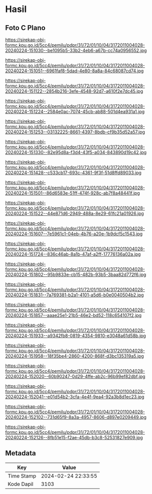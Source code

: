 # Hasil

## Foto C Plano

https://sirekap-obj-formc.kpu.go.id/5cc4/pemilu/pdpr/31/72/01/10/04/3172011004028-20240224-151030--be1095b5-33b2-4eb6-a67b-cc74a0956552.jpg

https://sirekap-obj-formc.kpu.go.id/5cc4/pemilu/pdpr/31/72/01/10/04/3172011004028-20240224-151051--6961faf8-5dad-4e80-8a8a-84c68087cd74.jpg

https://sirekap-obj-formc.kpu.go.id/5cc4/pemilu/pdpr/31/72/01/10/04/3172011004028-20240224-151122--2854b216-3efe-4548-92d7-a610f2e7dc45.jpg

https://sirekap-obj-formc.kpu.go.id/5cc4/pemilu/pdpr/31/72/01/10/04/3172011004028-20240224-151224--2584e0ac-7074-45cb-ab88-501d4ea931a1.jpg

https://sirekap-obj-formc.kpu.go.id/5cc4/pemilu/pdpr/31/72/01/10/04/3172011004028-20240224-151253--03132225-8661-4397-8bdb-cf9b35d52a57.jpg

https://sirekap-obj-formc.kpu.go.id/5cc4/pemilu/pdpr/31/72/01/10/04/3172011004028-20240224-151330--82e95d8a-f3d4-43f5-a034-843890d19c42.jpg

https://sirekap-obj-formc.kpu.go.id/5cc4/pemilu/pdpr/31/72/01/10/04/3172011004028-20240224-151428--c533cb17-693c-4361-9f3f-51d8ffd89033.jpg

https://sirekap-obj-formc.kpu.go.id/5cc4/pemilu/pdpr/31/72/01/10/04/3172011004028-20240224-151501--86d6583e-51ff-474f-928c-ab7f8a48441f.jpg

https://sirekap-obj-formc.kpu.go.id/5cc4/pemilu/pdpr/31/72/01/10/04/3172011004028-20240224-151522--44e871d6-2949-488a-8e29-61fc21a01926.jpg

https://sirekap-obj-formc.kpu.go.id/5cc4/pemilu/pdpr/31/72/01/10/04/3172011004028-20240224-151607--7e5961c1-04eb-4b76-a20e-1b9dcf5c1543.jpg

https://sirekap-obj-formc.kpu.go.id/5cc4/pemilu/pdpr/31/72/01/10/04/3172011004028-20240224-151724--836c46ab-8a1b-47af-a2ff-17776136a02a.jpg

https://sirekap-obj-formc.kpu.go.id/5cc4/pemilu/pdpr/31/72/01/10/04/3172011004028-20240224-151802--95b9833e-cb15-482b-93b5-3baa82d772f6.jpg

https://sirekap-obj-formc.kpu.go.id/5cc4/pemilu/pdpr/31/72/01/10/04/3172011004028-20240224-151831--7a769381-b2a1-4101-a5d6-b0e0040504b2.jpg

https://sirekap-obj-formc.kpu.go.id/5cc4/pemilu/pdpr/31/72/01/10/04/3172011004028-20240224-151857--aaae25e1-21b5-46e2-bd52-118c654107f2.jpg

https://sirekap-obj-formc.kpu.go.id/5cc4/pemilu/pdpr/31/72/01/10/04/3172011004028-20240224-151933--a9342fb8-0819-4354-9810-e3048a61d58b.jpg

https://sirekap-obj-formc.kpu.go.id/5cc4/pemilu/pdpr/31/72/01/10/04/3172011004028-20240224-151958--18f35be4-2860-4200-868f-d3bc135319a5.jpg

https://sirekap-obj-formc.kpu.go.id/5cc4/pemilu/pdpr/31/72/01/10/04/3172011004028-20240224-152020--60b90247-0d29-4ffe-ab2c-96b99ef82dbf.jpg

https://sirekap-obj-formc.kpu.go.id/5cc4/pemilu/pdpr/31/72/01/10/04/3172011004028-20240224-152041--e01d54b2-3cfa-4e4f-9ea4-92a3b8d1ec23.jpg

https://sirekap-obj-formc.kpu.go.id/5cc4/pemilu/pdpr/31/72/01/10/04/3172011004028-20240224-152102--731d65f9-8a3a-4957-8606-d897e0209449.jpg

https://sirekap-obj-formc.kpu.go.id/5cc4/pemilu/pdpr/31/72/01/10/04/3172011004028-20240224-152126--8fb51e15-f2ae-45db-b3c8-52531827e909.jpg


## Metadata

| Key        | Value               |
| ---------- | ------------------- |
| Time Stamp | 2024-02-24 22:33:55 |
| Kode Dapil | 3103                |



